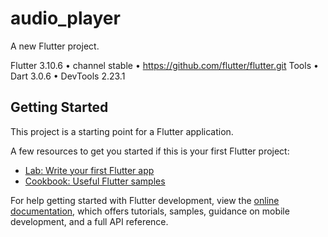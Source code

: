 # audio_player

A new Flutter project.

Flutter 3.10.6 • channel stable • https://github.com/flutter/flutter.git
Tools • Dart 3.0.6 • DevTools 2.23.1


## Getting Started

This project is a starting point for a Flutter application.

A few resources to get you started if this is your first Flutter project:

- [Lab: Write your first Flutter app](https://docs.flutter.dev/get-started/codelab)
- [Cookbook: Useful Flutter samples](https://docs.flutter.dev/cookbook)

For help getting started with Flutter development, view the
[online documentation](https://docs.flutter.dev/), which offers tutorials,
samples, guidance on mobile development, and a full API reference.
